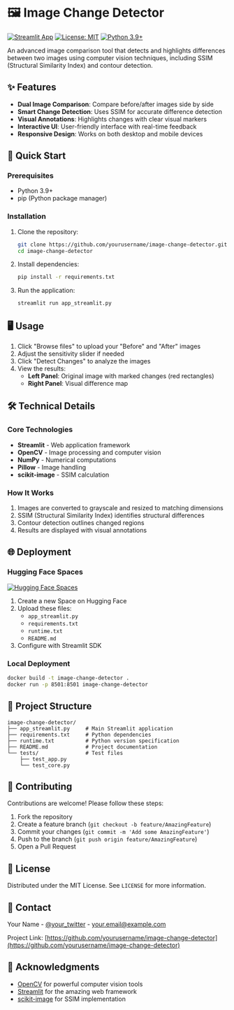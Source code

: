# 🖼️ Image Change Detector

[![Streamlit App](https://static.streamlit.io/badges/streamlit_badge_black_white.svg)](https://your-hf-space-link.hf.space)
[![License: MIT](https://img.shields.io/badge/License-MIT-yellow.svg)](https://opensource.org/licenses/MIT)
[![Python 3.9+](https://img.shields.io/badge/python-3.9+-blue.svg)](https://www.python.org/downloads/)

An advanced image comparison tool that detects and highlights differences between two images using computer vision techniques, including SSIM (Structural Similarity Index) and contour detection.

## ✨ Features

- **Dual Image Comparison**: Compare before/after images side by side
- **Smart Change Detection**: Uses SSIM for accurate difference detection
- **Visual Annotations**: Highlights changes with clear visual markers
- **Interactive UI**: User-friendly interface with real-time feedback
- **Responsive Design**: Works on both desktop and mobile devices

## 🚀 Quick Start

### Prerequisites
- Python 3.9+
- pip (Python package manager)

### Installation

1. Clone the repository:
   ```bash
   git clone https://github.com/yourusername/image-change-detector.git
   cd image-change-detector
   ```

2. Install dependencies:
   ```bash
   pip install -r requirements.txt
   ```

3. Run the application:
   ```bash
   streamlit run app_streamlit.py
   ```

## 🖥️ Usage

1. Click "Browse files" to upload your "Before" and "After" images
2. Adjust the sensitivity slider if needed
3. Click "Detect Changes" to analyze the images
4. View the results:
   - **Left Panel**: Original image with marked changes (red rectangles)
   - **Right Panel**: Visual difference map

## 🛠️ Technical Details

### Core Technologies
- **Streamlit** - Web application framework
- **OpenCV** - Image processing and computer vision
- **NumPy** - Numerical computations
- **Pillow** - Image handling
- **scikit-image** - SSIM calculation

### How It Works
1. Images are converted to grayscale and resized to matching dimensions
2. SSIM (Structural Similarity Index) identifies structural differences
3. Contour detection outlines changed regions
4. Results are displayed with visual annotations

## 🌐 Deployment

### Hugging Face Spaces
[![Hugging Face Spaces](https://img.shields.io/badge/%F0%9F%A4%97%20Hugging%20Face-Spaces-blue)](https://huggingface.co/spaces)

1. Create a new Space on Hugging Face
2. Upload these files:
   - `app_streamlit.py`
   - `requirements.txt`
   - `runtime.txt`
   - `README.md`
3. Configure with Streamlit SDK

### Local Deployment
```bash
docker build -t image-change-detector .
docker run -p 8501:8501 image-change-detector
```

## 📂 Project Structure

```
image-change-detector/
├── app_streamlit.py     # Main Streamlit application
├── requirements.txt     # Python dependencies
├── runtime.txt          # Python version specification
├── README.md            # Project documentation
└── tests/               # Test files
    ├── test_app.py
    └── test_core.py
```

## 🤝 Contributing

Contributions are welcome! Please follow these steps:
1. Fork the repository
2. Create a feature branch (`git checkout -b feature/AmazingFeature`)
3. Commit your changes (`git commit -m 'Add some AmazingFeature'`)
4. Push to the branch (`git push origin feature/AmazingFeature`)
5. Open a Pull Request

## 📄 License

Distributed under the MIT License. See `LICENSE` for more information.

## 📧 Contact

Your Name - [@your_twitter](https://twitter.com/your_twitter) - your.email@example.com

Project Link: [https://github.com/yourusername/image-change-detector](https://github.com/yourusername/image-change-detector)

## 🙏 Acknowledgments

- [OpenCV](https://opencv.org/) for powerful computer vision tools
- [Streamlit](https://streamlit.io/) for the amazing web framework
- [scikit-image](https://scikit-image.org/) for SSIM implementation
